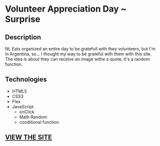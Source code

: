 # Volunteer Appreciation Day ~ Surprise

## Description
NL Eats organized an entire day to be gratefull with they volunteers, but I'm in Argentina, so... I thought my way to be grateful with them with this site. The idea is about they can receive an image withe a quote, it's a random function.

## Technologies
- HTML5
- CSS3
- Flex
- JavaScript
    - onClick
    - Math Random
    - conditional function

## [VIEW THE SITE](https://nleats-surprise.netlify.app/)
